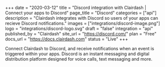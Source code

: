 +++
date = "2020-03-12"
title = "Discord integration with Clairdash | Connect your apps to Discord"
page_title = "Discord"
categories = ["api"] 
description = "Clairdash integrates with Discord so users of your apps can recieve Discord notifications."
images = ["integrations/discord-image.png"]
logo = "integrations/discord-logo.svg"
draft = "false"
integration = "api"
published_by = "Clairdash"
site_url = "https://discord.com/"
plan = "Free"
docs_url = "https://docs.clairdash.com"
status = "Live" 
+++

Connect Clairdash to Discord, and receive notifications when an event is triggered within your apps. Discord is an instant messaging and digital distribution platform designed for voice calls, text messaging and more.